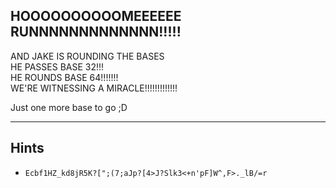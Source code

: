 HOOOOOOOOOOMEEEEEE RUNNNNNNNNNNNNN!!!!!
-------------------------------------------

AND JAKE IS ROUNDING THE BASES<br>
HE PASSES BASE 32!!!<br>
HE ROUNDS BASE 64!!!!!!!<br>
WE'RE WITNESSING A MIRACLE!!!!!!!!!!!!!<br>

Just one more base to go ;D

-------------------------------------------
Hints
-------------------------------------------
- `Ecbf1HZ_kd8jR5K?[";(7;aJp?[4>J?Slk3<+n'pF]W^,F>._lB/=r`